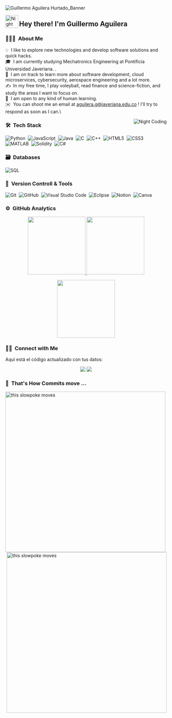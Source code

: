 ![Guillermo Aguilera Hurtado_Banner](https://i.pinimg.com/736x/a0/6b/b6/a06bb624fb96f6b864a2166ba6478706.jpg)

<img alt="Night Coding" src="./assets/Hand%20Wave.gif" width='40' align="left"/><h2 align="left">Hey there! I'm Guillermo Aguilera</h2>

<!-- ## 👋 &nbsp;Hey there! I'm Aditya Kanoi -->

### 👨🏻‍💻 &nbsp;About Me

💡 &nbsp;I like to explore new technologies and develop software solutions and quick hacks.\
🎓 &nbsp;I am currently studying Mechatronics Engineering at Pontificia Universidad Javeriana. .\
🌱 &nbsp;I am on track to learn more about software development, cloud microservices, cybersecurity, aerospace engineering and a lot more.\
✍️ &nbsp;In my free time, I play voleyball, read finance and science-fiction, and study the areas I want to focus on.\
💬 &nbsp;I am open to any kind of human learning.\
✉️ &nbsp;You can shoot me an email at aguilera.g@javeriana.edu.co ! I'll try to respond as soon as I can.\

<img alt="Night Coding" src="https://media3.giphy.com/media/v1.Y2lkPTc5MGI3NjExeW92eWJoZXdmNWo4cjRkdm9rMXAzanNsNzN6ZGV0eWk0NHQ1OXg3NyZlcD12MV9pbnRlcm5hbF9naWZfYnlfaWQmY3Q9Zw/LqW9dLVjQm3cs/giphy.gif" align="right"/>

### 🛠 &nbsp;Tech Stack

![Python](https://img.shields.io/badge/python-3670A0?style=for-the-badge&logo=python&logoColor=ffdd54)&nbsp;
![JavaScript](https://img.shields.io/badge/javascript-%23323330.svg?style=for-the-badge&logo=javascript&logoColor=%23F7DF1E)&nbsp;
![Java](https://img.shields.io/badge/java-%23ED8B00.svg?style=for-the-badge&logo=java&logoColor=white)&nbsp;
![C](https://img.shields.io/badge/c-%2300599C.svg?style=for-the-badge&logo=c&logoColor=white)&nbsp;
![C++](https://img.shields.io/badge/c++-%2300599C.svg?style=for-the-badge&logo=c%2B%2B&logoColor=white)&nbsp;
![HTML5](https://img.shields.io/badge/html5-%23E34F26.svg?style=for-the-badge&logo=html5&logoColor=white)&nbsp;
![CSS3](https://img.shields.io/badge/css3-%231572B6.svg?style=for-the-badge&logo=css3&logoColor=white)&nbsp;
![MATLAB](https://img.shields.io/badge/MATLAB-orange?style=for-the-badge&logo=matlab&logoColor=white)&nbsp;
![Solidity](https://img.shields.io/badge/Solidity-%23363636.svg?style=for-the-badge&logo=solidity&logoColor=white)&nbsp;
![C#](https://img.shields.io/badge/c%23-%23239120.svg?style=for-the-badge&logo=c-sharp&logoColor=white)&nbsp;


### 🗃 &nbsp;Databases

![SQL](https://img.shields.io/badge/-SQL-000?&logo=MySQL&logoColor=4479A1)&nbsp;

### 🧰 &nbsp;Version Controll & Tools 

![Git](https://img.shields.io/badge/git-%23F05033.svg?style=for-the-badge&logo=git&logoColor=white)&nbsp;
![GitHub](https://img.shields.io/badge/github-%23121011.svg?style=for-the-badge&logo=github&logoColor=white)&nbsp;
![Visual Studio Code](https://img.shields.io/badge/Visual%20Studio%20Code-0078d7.svg?style=for-the-badge&logo=visual-studio-code&logoColor=white)&nbsp;
![Eclipse](https://img.shields.io/badge/Eclipse-FE7A16.svg?style=for-the-badge&logo=Eclipse&logoColor=white)&nbsp;
![Notion](https://img.shields.io/badge/Notion-%23000000.svg?style=for-the-badge&logo=notion&logoColor=white)&nbsp;
![Canva](https://img.shields.io/badge/Canva-%2300C4CC.svg?style=for-the-badge&logo=Canva&logoColor=white)&nbsp;

### ⚙️ &nbsp;GitHub Analytics

<p align="center">
  <a href="https://github.com/Best-Gagil">
    <img height="180em" src="https://github-readme-stats-eight-theta.vercel.app/api?username=Best-Gagil&show_icons=true&theme=algolia&include_all_commits=true&count_private=true"/>
  </a>
  <a href="https://github.com/Best-Gagil">
    <img height="180em" src="https://github-readme-stats-eight-theta.vercel.app/api/top-langs/?username=Best-Gagil&layout=compact&langs_count=8&theme=algolia"/>
  </a>
</p>

<p align="center">
  <img height="180em" src="https://github-readme-streak-stats.herokuapp.com/?user=Best-Gagil&theme=dark&hide_border=true"/>
</p>






### 🤝🏻 &nbsp;Connect with Me

Aquí está el código actualizado con tus datos:

<p align="center">
<a href="https://www.linkedin.com/in/guillermo-aguilera-hurtado-158208205/"><img src="https://img.shields.io/badge/-Guillermo%20Aguilera-0077B5?style=flat&logo=Linkedin&logoColor=white"/></a>
<a href="mailto:guillermo.andres.aguilera@gmail.com"><img src="https://img.shields.io/badge/-guillermo.andres.aguilera-D14836?style=flat&logo=Gmail&logoColor=white"/></a>
</p>


### 🐍 &nbsp;That's How Commits move ...

<img src="https://media2.giphy.com/media/v1.Y2lkPTc5MGI3NjExNzI4bDJibDM0OTluMDhwcWNjbHQzcjB6NjUzcWxmdW1wZnFtZXJ5bCZlcD12MV9pbnRlcm5hbF9naWZfYnlfaWQmY3Q9Zw/ZZl8MetzKTl5tLGEUI/giphy.gif" align="left" alt="this slowpoke moves"  width="500" alt="404 image"/>
<img src="https://media3.giphy.com/media/v1.Y2lkPTc5MGI3NjExMzdld296d3I1eHFlZGlkajU0dXNmM25pbGNoNTl5Y3FzNTFoenhkaCZlcD12MV9pbnRlcm5hbF9naWZfYnlfaWQmY3Q9Zw/1AftraDoY3VJxFl4Fv/giphy.gif" align="right" alt="this slowpoke moves"  width="500" alt="404 image"/>

